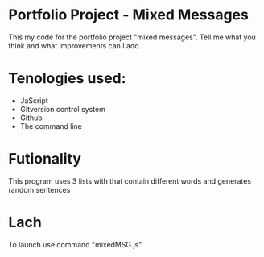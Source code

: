 # Portfolio Project - Mixed Messages
This my code for the portfolio project "mixed messages".
Tell me what you think and what improvements can I add.

# Tenologies used:
* JaScript
* Gitversion control system
* Github
* The command line

# Futionality
This program uses 3 lists with that contain different words and generates random sentences

# Lach
To launch use command "mixedMSG.js"
